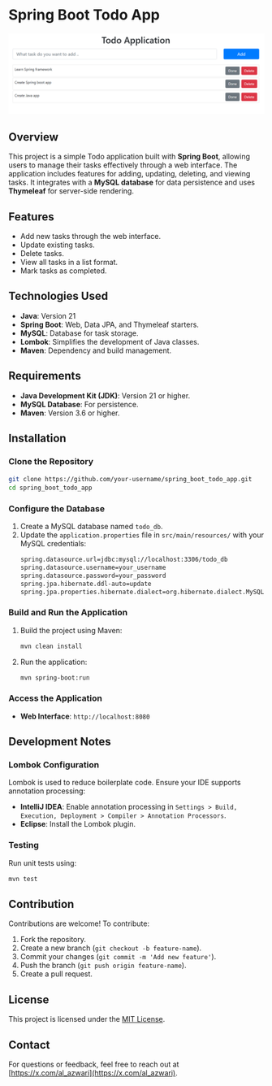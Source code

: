 # Spring Boot Todo App

![screenshot.png](screenshot.png)

## Overview
This project is a simple Todo application built with **Spring Boot**, allowing users to manage their tasks effectively through a web interface. The application includes features for adding, updating, deleting, and viewing tasks. It integrates with a **MySQL database** for data persistence and uses **Thymeleaf** for server-side rendering.

## Features
- Add new tasks through the web interface.
- Update existing tasks.
- Delete tasks.
- View all tasks in a list format.
- Mark tasks as completed.

## Technologies Used
- **Java**: Version 21
- **Spring Boot**: Web, Data JPA, and Thymeleaf starters.
- **MySQL**: Database for task storage.
- **Lombok**: Simplifies the development of Java classes.
- **Maven**: Dependency and build management.

## Requirements
- **Java Development Kit (JDK)**: Version 21 or higher.
- **MySQL Database**: For persistence.
- **Maven**: Version 3.6 or higher.

## Installation

### Clone the Repository
```bash
git clone https://github.com/your-username/spring_boot_todo_app.git
cd spring_boot_todo_app
```

### Configure the Database
1. Create a MySQL database named `todo_db`.
2. Update the `application.properties` file in `src/main/resources/` with your MySQL credentials:
   ```properties
   spring.datasource.url=jdbc:mysql://localhost:3306/todo_db
   spring.datasource.username=your_username
   spring.datasource.password=your_password
   spring.jpa.hibernate.ddl-auto=update
   spring.jpa.properties.hibernate.dialect=org.hibernate.dialect.MySQL8Dialect
   ```

### Build and Run the Application
1. Build the project using Maven:
   ```bash
   mvn clean install
   ```
2. Run the application:
   ```bash
   mvn spring-boot:run
   ```

### Access the Application
- **Web Interface**: `http://localhost:8080`

## Development Notes
### Lombok Configuration
Lombok is used to reduce boilerplate code. Ensure your IDE supports annotation processing:
- **IntelliJ IDEA**: Enable annotation processing in `Settings > Build, Execution, Deployment > Compiler > Annotation Processors`.
- **Eclipse**: Install the Lombok plugin.

### Testing
Run unit tests using:
```bash
mvn test
```

## Contribution
Contributions are welcome! To contribute:
1. Fork the repository.
2. Create a new branch (`git checkout -b feature-name`).
3. Commit your changes (`git commit -m 'Add new feature'`).
4. Push the branch (`git push origin feature-name`).
5. Create a pull request.

## License
This project is licensed under the [MIT License](LICENSE).

## Contact
For questions or feedback, feel free to reach out at [https://x.com/al_azwari](https://x.com/al_azwari).
